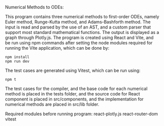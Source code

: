 Numerical Methods to ODEs:

This program contains three numerical methods to first-order ODEs, namely Euler method, Runge-Kutta method, and Adams-Bashforth method. The input is read and parsed by the use
of an AST, and a custom parser that support most standard mathematical functions. The output is displayed as a graph through Plotly.js. The program is created using React and
Vite, and be run using npm commands after setting the node modules required for running the Vite application, which can be done by:

    npm install
    npm run dev

The test cases are generated using Vitest, which can be run using:

    npm t

The test cases for the compiler, and the base code for each numerical method is placed in the tests folder, and the source code for React component is placed in src/components,
and the implementation for numerical methods are placed in src/lib folder.

Required modules before running program:
  react-plotly.js
  react-router-dom
  vitest
